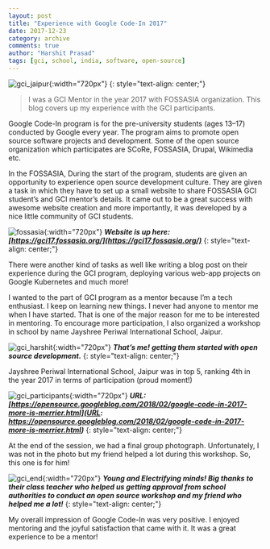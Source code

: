 ```yaml
---
layout: post
title: "Experience with Google Code-In 2017"
date: 2017-12-23
category: archive
comments: true
author: "Harshit Prasad"
tags: [gci, school, india, software, open-source]
---
```



![gci_jaipur](https://drive.google.com/uc?export=view&id=1EWRkKM8fhsQ9VISxpM1LPbyaTHAebLVh){:width="720px"}
{: style="text-align: center;"}

> I was a GCI Mentor in the year 2017 with FOSSASIA organization. This blog covers up my experience with the GCI participants.

Google Code-In program is for the pre-university students (ages 13–17) conducted by Google every year. The program aims to promote open source software projects and development. Some of the open source organization which participates are SCoRe, FOSSASIA, Drupal, Wikimedia etc.

In the FOSSASIA, During the start of the program, students are given an opportunity to experience open source development culture. They are given a task in which they have to set up a small website to share FOSSASIA GCI student’s and GCI mentor’s details. It came out to be a great success with awesome website creation and more importantly, it was developed by a nice little community of GCI students.

![fossasia](https://drive.google.com/uc?export=view&id=1xbTYfPue3FJ8sKWDM8iW4oJWf2nAZHYV){:width="720px"}
***Website is up here: [https://gci17.fossasia.org/](https://gci17.fossasia.org/)***
{: style="text-align: center;"}

There were another kind of tasks as well like writing a blog post on their experience during the GCI program, deploying various web-app projects on Google Kubernetes and much more!

I wanted to the part of GCI program as a mentor because I’m a tech enthusiast. I keep on learning new things. I never had anyone to mentor me when I have started. That is one of the major reason for me to be interested in mentoring. To encourage more participation, I also organized a workshop in school by name Jayshree Periwal International School, Jaipur.

![gci_harshit](https://drive.google.com/uc?export=view&id=1ssCo4PxbqpJQ3aTWieOYRDCqIwn-02Ka){:width="720px"}
***That’s me! getting them started with open source development.***
{: style="text-align: center;"}

Jayshree Periwal International School, Jaipur was in top 5, ranking 4th in the year 2017 in terms of participation (proud moment!)

![gci_participants](https://drive.google.com/uc?export=view&id=1PxZrf42XQFDfHUsVILshUe8v56HIoRzQ){:width="720px"}
***URL: [https://opensource.googleblog.com/2018/02/google-code-in-2017-more-is-merrier.html](URL: https://opensource.googleblog.com/2018/02/google-code-in-2017-more-is-merrier.html)***
{: style="text-align: center;"}

At the end of the session, we had a final group photograph. Unfortunately, I was not in the photo but my friend helped a lot during this workshop. So, this one is for him!

![gci_end](https://drive.google.com/uc?export=view&id=1y0gtPfUiNjA01sZkFsyf0mXO1HtW2GNP){:width="720px"}
***Young and Electrifying minds! Big thanks to their class teacher who helped us getting approval from school authorities to conduct an open source workshop and my friend who helped me a lot!***
{: style="text-align: center;"}

My overall impression of Google Code-In was very positive. I enjoyed mentoring and the joyful satisfaction that came with it. It was a great experience to be a mentor!

